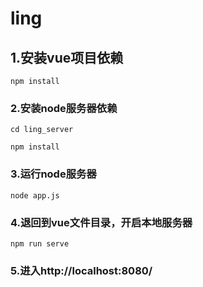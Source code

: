# ling

## 1.安装vue项目依赖
```
npm install
```

### 2.安装node服务器依赖
```
cd ling_server

npm install
```

### 3.运行node服务器
```
node app.js
```

### 4.退回到vue文件目录，开启本地服务器
```
npm run serve
```
### 5.进入http://localhost:8080/
